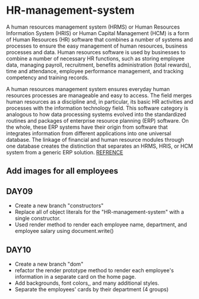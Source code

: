 # HR-management-system
A human resources management system (HRMS) or Human Resources Information System (HRIS) or Human Capital Management (HCM) is a form of Human Resources (HR) software that combines a number of systems and processes to ensure the easy management of human resources, business processes and data. Human resources software is used by businesses to combine a number of necessary HR functions, such as storing employee data, managing payroll, recruitment, benefits administration (total rewards), time and attendance, employee performance management, and tracking competency and training records.

A human resources management system ensures everyday human resources processes are manageable and easy to access. The field merges human resources as a discipline and, in particular, its basic HR activities and processes with the information technology field. This software category is analogous to how data processing systems evolved into the standardized routines and packages of enterprise resource planning (ERP) software. On the whole, these ERP systems have their origin from software that integrates information from different applications into one universal database. The linkage of financial and human resource modules through one database creates the distinction that separates an HRMS, HRIS, or HCM system from a generic ERP solution.
[REFRENCE](https://en.wikipedia.org/wiki/Human_resource_management_system)

## Add images for all employees 

## DAY09
- Create a new branch "constructors"
- Replace all of object literals for the "HR-management-system" with a single constructor.
- Used render method to render each employee name, department, and employee salary using document.write()

## DAY10
- Create a new branch "dom"
- refactor the render prototype method to render each employee's information in a separate card on the home page.
- Add backgrounds, font colors,, and many additional styles.
- Separate the employees' cards by their department (4 groups)